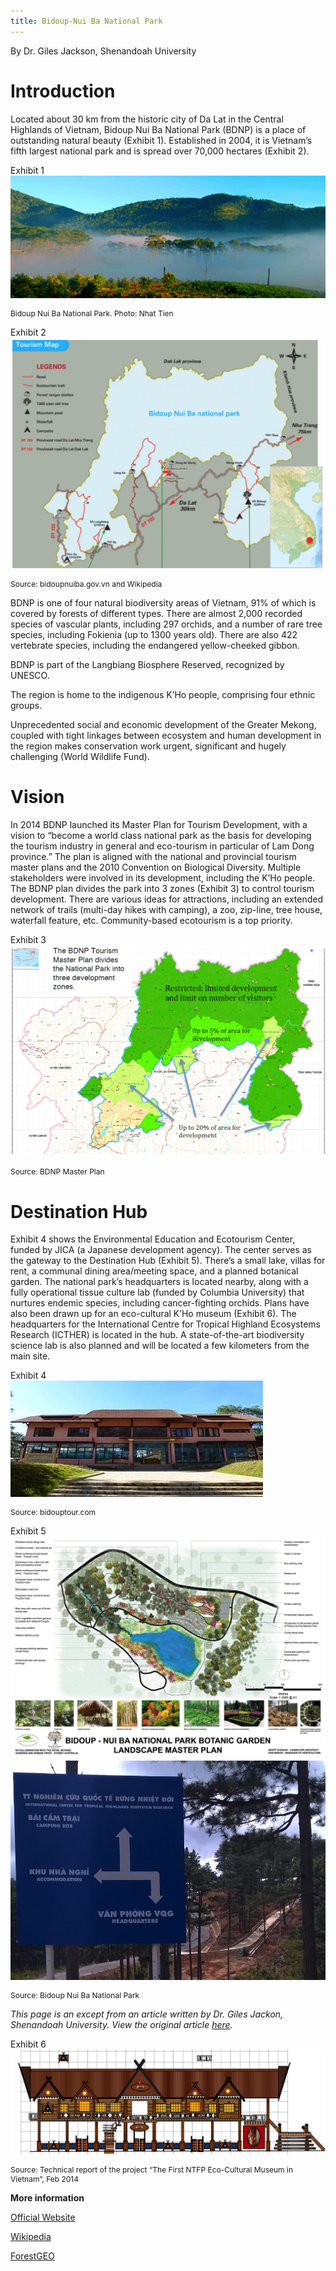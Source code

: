 ```yaml
---
title: Bidoup-Nui Ba National Park
---
```


By  Dr. Giles Jackson, Shenandoah University

# Introduction

Located about 30 km from the historic city of Da Lat in the Central Highlands of Vietnam, Bidoup Nui Ba National Park (BDNP) is a place of outstanding natural beauty (Exhibit 1). Established in 2004, it is Vietnam’s fifth largest national park and is spread over 70,000 hectares (Exhibit 2).

Exhibit 1
![](assets/BDNP-scene.png)
<p style="font-size:9pt">Bidoup Nui Ba National Park. Photo: Nhat Tien</p>

Exhibit 2
![](assets/BDNP-map.png)
<p style="font-size:9pt">Source: bidoupnuiba.gov.vn and Wikipedia</p>

BDNP is one of four natural biodiversity areas of Vietnam, 91% of which is covered by forests of different types. There are almost 2,000 recorded species of vascular plants, including 297 orchids, and a number of rare tree species, including Fokienia (up to 1300 years old). There are also 422 vertebrate species, including the endangered yellow-cheeked gibbon.

BDNP is part of the Langbiang Biosphere Reserved, recognized by UNESCO.

The region is home to the indigenous K’Ho people, comprising four ethnic groups.

Unprecedented social and economic development of the Greater Mekong, coupled with tight linkages between ecosystem and human development in the region makes conservation work urgent, significant and hugely challenging (World Wildlife Fund).

# Vision

In 2014 BDNP launched its Master Plan for Tourism Development, with a vision to “become a world class national park as the basis for developing the tourism industry in general and eco-tourism in particular of Lam Dong province.” The plan is aligned with the national and provincial tourism master plans and the 2010 Convention on Biological Diversity. Multiple stakeholders were involved in its development, including the K’Ho people. The BDNP plan divides the park into 3 zones (Exhibit 3) to control tourism development. There are various ideas for attractions, including an extended network of trails (multi-day hikes with camping), a zoo, zip-line, tree house, waterfall feature, etc. Community-based ecotourism is a top priority.

Exhibit 3
![](assets/BDNP-masterplan.png)
<p style="font-size:9pt">Source: BDNP Master Plan</p>

# Destination Hub

Exhibit 4 shows the Environmental Education and Ecotourism Center, funded by JICA (a Japanese development agency). The center serves as the gateway to the Destination Hub (Exhibit 5). There’s a small lake, villas for rent, a communal dining area/meeting space, and a planned botanical garden. The national park’s headquarters is located nearby, along with a fully operational tissue culture lab (funded by Columbia University) that nurtures endemic species, including cancer-fighting orchids. Plans have also been drawn up for an eco-cultural K’Ho museum (Exhibit 6). The headquarters for the International Centre for Tropical Highland Ecosystems Research (ICTHER) is located in the hub. A state-of-the-art biodiversity science lab is also planned and will be located a few kilometers from the main site.

Exhibit 4  
![](assets/BDNP-eco-center.jpg)
<p style="font-size:9pt">Source: bidouptour.com</p>

Exhibit 5  
![](assets/BDNP-campus.jpg)
![](assets/BDNP-sign.jpg)
<p style="font-size:9pt">Source: Bidoup Nui Ba National Park</p>

*This page is an except from an article written by Dr. Giles Jackon, Shenandoah University. View the original article [here](assets/2015-SciEcoProgBDNP-Giles.pdf).*

Exhibit 6
![](assets/KHo-museum-plan.jpg)
<p style="font-size:9pt">Source: Technical report of the project “The First NTFP Eco-Cultural Museum in Vietnam”, Feb 2014</p>

**More information**

[Official Website](http://bidoupnuiba.gov.vn/)

[Wikipedia](https://en.wikipedia.org/wiki/Bidoup_N%C3%BAi_B%C3%A0_National_Park)

[ForestGEO](https://forestgeo.si.edu/sites/vietnam/bidoup)

